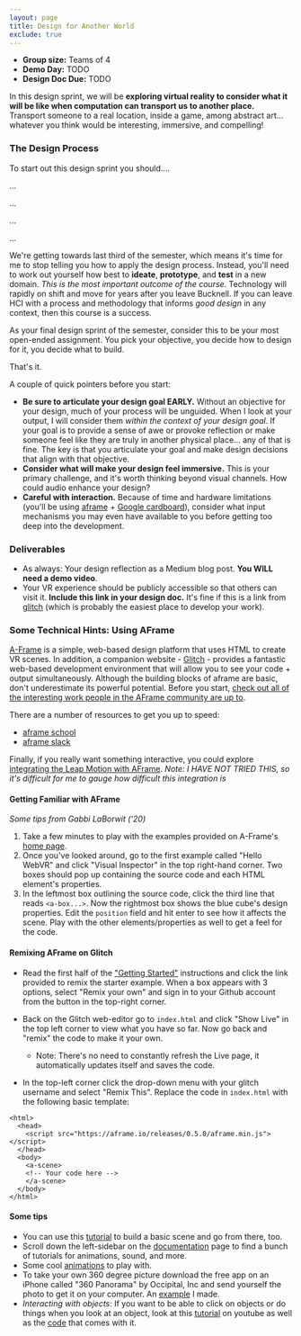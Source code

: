 ```yaml
---
layout: page
title: Design for Another World
exclude: true
---
```


- **Group size:** Teams of 4
- **Demo Day:** TODO
- **Design Doc Due:** TODO

In this design sprint, we will be **exploring virtual reality to consider what it will be like when computation can transport us to another place.** Transport someone to a real location, inside a game, among abstract art... whatever you think would be interesting, immersive, and compelling!

### The Design Process
To start out this design sprint you should....

...

...

...

...

We're getting towards last third of the semester, which means it's time for me to stop telling you how to apply the design process. Instead, you'll need to work out yourself how best to **ideate**, **prototype**, and **test** in a new domain. _This is the most important outcome of the course_. Technology will rapidly on shift and move for years after you leave Bucknell. If you can leave HCI with a process and methodology that informs _good design_ in any context, then this course is a success.

As your final design sprint of the semester, consider this to be your most open-ended assignment. You pick your objective, you decide how to design for it, you decide what to build.

That's it.

A couple of quick pointers before you start:
- **Be sure to articulate your design goal EARLY.** Without an objective for your design, much of your process will be unguided. When I look at your output, I will consider them _within the context of your design goal_. If your goal is to provide a sense of awe or provoke reflection or make someone feel like they are truly in another physical place... any of that is fine. The key is that you articulate your goal and make design decisions that align with that objective.
- **Consider what will make your design feel immersive.** This is your primary challenge, and it's worth thinking beyond visual channels. How could audio enhance your design?
- **Careful with interaction.** Because of time and hardware limitations (you'll be using [aframe](https://aframe.io/) + [Google cardboard](https://vr.google.com/cardboard/)), consider what input mechanisms you may even have available to you before getting too deep into the development.

### Deliverables
- As always: Your design reflection as a Medium blog post. **You WILL need a demo video**.
- Your VR experience should be publicly accessible so that others can visit it. **Include this link in your design doc.** It's fine if this is a link from [glitch](https://glitch.com/) (which is probably the easiest place to develop your work).

### Some Technical Hints: Using AFrame

[A-Frame](https://aframe.io/) is a simple, web-based design platform that uses HTML to create VR scenes. In addition, a companion website - [Glitch](https://glitch.com/) - provides a fantastic web-based development environment that will allow you to see your code + output simultaneously. Although the building blocks of aframe are basic, don't underestimate its powerful potential. Before you start, [check out all of the interesting work people in the AFrame community are up to](https://aframe.io/blog/).

There are a number of resources to get you up to speed:
 - [aframe school](https://aframe.io/aframe-school)
 - [aframe slack](https://aframe.io/slack-invite/)

Finally, if you really want something interactive, you could explore [integrating the Leap Motion with AFrame](https://github.com/openleap/aframe-leap-hands). _Note: I HAVE NOT TRIED THIS, so it's difficult for me to gauge how difficult this integration is_

#### Getting Familiar with AFrame
_Some tips from Gabbi LaBorwit ('20)_

  1. Take a few minutes to play with the examples provided on A-Frame's [home page](https://aframe.io/examples/showcase/helloworld/).
  2. Once you've looked around, go to the first example called "Hello WebVR" and click "Visual Inspector" in the top right-hand corner. Two boxes should pop up containing the source code and each HTML element's properties.
  3. In the leftmost box outlining the source code, click the third line that reads `<a-box...>`. Now the rightmost box shows the blue cube's design properties. Edit the `position` field and hit enter to see how it affects the scene. Play with the other elements/properties as well to get a feel for the code.


#### Remixing AFrame on Glitch
- Read the first half of the ["Getting Started"](https://aframe.io/docs/0.5.0/introduction/#getting-started) instructions and click the link provided to remix the starter example. When a box appears with 3 options, select "Remix your own" and sign in to your Github account from the button in the top-right corner.

- Back on the Glitch web-editor go to `index.html` and click "Show Live" in the top left corner to view what you have so far. Now go back and "remix" the code to make it your own.
  - Note: There's no need to constantly refresh the Live page, it automatically updates itself and saves the code.

- In the top-left corner click the drop-down menu with your glitch username and select "Remix This". Replace the code in `index.html` with the following basic template:

```
<html>
  <head>
    <script src="https://aframe.io/releases/0.5.0/aframe.min.js"></script>
  </head>
  <body>
    <a-scene>
    <!-- Your code here -->
    </a-scene>
  </body>
</html>
```

#### Some tips

- You can use this [tutorial](https://aframe.io/docs/0.5.0/guides/building-a-basic-scene.html) to build a basic scene and go from there, too.
- Scroll down the left-sidebar on the [documentation](https://aframe.io/docs/0.5.0/introduction/) page to find a bunch of tutorials for animations, sound, and more.
- Some cool [animations](https://aframe.io/docs/0.5.0/core/animations.html#direction_alternate) to play with.
- To take your own 360 degree picture download the free app on an iPhone called "360 Panorama" by Occipital, Inc and send  yourself the photo to get it on your computer. An [example](https://ambiguous-hare.glitch.me/) I made.
- *Interacting with objects*: If you want to be able to click on objects or do things when you look at an object, look at this [tutorial](https://www.youtube.com/watch?v=yM89f0GLzB0) on youtube as well as the [code](https://github.com/SonarSystems/A-Frame-WebVR-Tutorials/blob/master/%5B6%5D%20Interacting%20With%20Objects/index.html) that comes with it.
